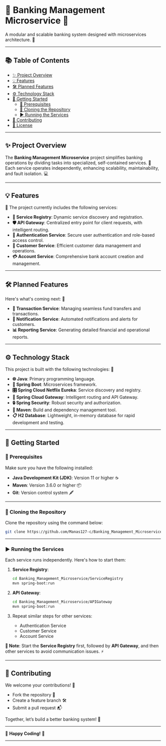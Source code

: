 # 🌟 Banking Management Microservice 🌟

A modular and scalable banking system designed with microservices architecture. 🚀

---

## 📚 Table of Contents

- [✨ Project Overview](#-project-overview)
- [💡 Features](#-features)
- [🛠️ Planned Features](#️-planned-features)
- [⚙️ Technology Stack](#-technology-stack)
- [🚀 Getting Started](#-getting-started)
  - [🔧 Prerequisites](#-prerequisites)
  - [📂 Cloning the Repository](#-cloning-the-repository)
  - [▶️ Running the Services](#️-running-the-services)
- [🤝 Contributing](#-contributing)
- [📜 License](#-license)

---

## ✨ Project Overview

The **Banking Management Microservice** project simplifies banking operations by dividing tasks into specialized, self-contained services. 🏦 Each service operates independently, enhancing scalability, maintainability, and fault isolation. 💻 

---

## 💡 Features

🚀 The project currently includes the following services:

- **🔗 Service Registry**: Dynamic service discovery and registration.  
- **🛡️ API Gateway**: Centralized entry point for client requests, with intelligent routing.  
- **🔑 Authentication Service**: Secure user authentication and role-based access control.  
- **👤 Customer Service**: Efficient customer data management and operations.  
- **💳 Account Service**: Comprehensive bank account creation and management.  

---

## 🛠️ Planned Features

Here's what's coming next: 🌟

- **💸 Transaction Service**: Managing seamless fund transfers and transactions.  
- **📩 Notification Service**: Automated notifications and alerts for customers.  
- **📊 Reporting Service**: Generating detailed financial and operational reports.  

---

## ⚙️ Technology Stack

This project is built with the following technologies: 🔧

- **🌐 Java**: Primary programming language.  
- **🍃 Spring Boot**: Microservices framework.  
- **🎛️ Spring Cloud Netflix Eureka**: Service discovery and registry.  
- **🌉 Spring Cloud Gateway**: Intelligent routing and API Gateway.  
- **🔒 Spring Security**: Robust security and authorization.  
- **🔨 Maven**: Build and dependency management tool.  
- **📋 H2 Database**: Lightweight, in-memory database for rapid development and testing.  

---

## 🚀 Getting Started

### 🔧 Prerequisites

Make sure you have the following installed:

- **Java Development Kit (JDK)**: Version 11 or higher ☕  
- **Maven**: Version 3.6.0 or higher 📦  
- **Git**: Version control system 🖋️  

---

### 📂 Cloning the Repository

Clone the repository using the command below:

```bash
git clone https://github.com/Manas127-c/Banking_Management_Microservice.git
```

---

### ▶️ Running the Services

Each service runs independently. Here's how to start them:

1. **Service Registry**:
   ```bash
   cd Banking_Management_Microservice/ServiceRegistry
   mvn spring-boot:run
   ```

2. **API Gateway**:
   ```bash
   cd Banking_Management_Microservice/APIGateway
   mvn spring-boot:run
   ```

3. Repeat similar steps for other services:  
   - Authentication Service  
   - Customer Service  
   - Account Service  

**🚨 Note**: Start the **Service Registry** first, followed by **API Gateway**, and then other services to avoid communication issues. ⚡  

---

## 🤝 Contributing

We welcome your contributions! 🎉  
- Fork the repository 🍴  
- Create a feature branch 🛠️  
- Submit a pull request 📬  

Together, let’s build a better banking system! 🚀  

---

🎉 **Happy Coding!** 🚀  

---
